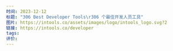 ```yaml
---
时间: 2023-12-12
标题: "306 Best Developer Tools\r306 个最佳开发人员工具"
图片: https://intools.co/assets/images/logo/intools_logo.svg?2
链接: https://intools.co/developer
tags: 
评价:
---
```




